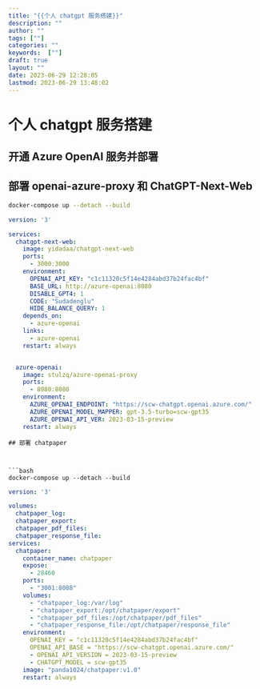 ```yaml
---
title: "{{个人 chatgpt 服务搭建}}"
description: ""
author: ""
tags: [""]
categories: ""
keywords:  [""]
draft: true
layout: ""
date: 2023-06-29 12:28:05
lastmod: 2023-06-29 13:48:02
---
```


# 个人 chatgpt 服务搭建

## 开通 Azure OpenAI 服务并部署

## 部署 openai-azure-proxy 和 ChatGPT-Next-Web

```bash
docker-compose up --detach --build
```


```yaml
version: '3'

services:
  chatgpt-next-web:
    image: yidadaa/chatgpt-next-web
    ports:
      - 3000:3000
    environment:
      OPENAI_API_KEY: "c1c11320c5f14e4284abd37b24fac4bf"
      BASE_URL: http://azure-openai:8080
      DISABLE_GPT4: 1
      CODE: "Sudadenglu"
      HIDE_BALANCE_QUERY: 1
    depends_on:
      - azure-openai
    links:
      - azure-openai
    restart: always


  azure-openai:
    image: stulzq/azure-openai-proxy
    ports:
      - 8080:8080
    environment:
      AZURE_OPENAI_ENDPOINT: "https://scw-chatgpt.openai.azure.com/"
      AZURE_OPENAI_MODEL_MAPPER: gpt-3.5-turbo=scw-gpt35
      AZURE_OPENAI_API_VER: 2023-03-15-preview
    restart: always
```

```
## 部署 chatpaper



```bash
docker-compose up --detach --build
```


```yaml
version: '3'

volumes:
  chatpaper_log:
  chatpaper_export:
  chatpaper_pdf_files:
  chatpaper_response_file:
services:
  chatpaper:
    container_name: chatpaper
    expose:
      - 28460
    ports:
      - "3001:8088"
    volumes:
      - "chatpaper_log:/var/log"
      - "chatpaper_export:/opt/chatpaper/export"
      - "chatpaper_pdf_files:/opt/chatpaper/pdf_files"
      - "chatpaper_response_file:/opt/chatpaper/response_file"
    environment:
      OPENAI_KEY = "c1c11320c5f14e4284abd37b24fac4bf"
      OPENAI_API_BASE = "https://scw-chatgpt.openai.azure.com/"
      - OPENAI_API_VERSION = 2023-03-15-preview
      - CHATGPT_MODEL = scw-gpt35
    image: "panda1024/chatpaper:v1.0"
    restart: always
```
